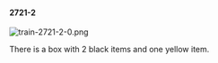 #### 2721-2
![train-2721-2-0.png](https://github.com/lil-lab/nlvr/raw/master/nlvr/train/images/1/train-2721-2-0.png "train-2721-2-0.png")

There is a box with 2 black items and one yellow item.